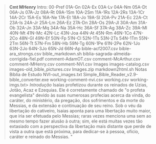 
> **Cmt MHenry** Intro: 00-Pref 01A-Gn 02A-Ex 03A-Lv 04A-Nm 05A-Dt 06A-Js 07A-Jz 08A-Rt 09A-1Sm 10A-2Sm 11A-1Rs 12A-2Rs 13A-1Cr 14A-2Cr 15A-Es 16A-Ne 17A-Et 18A-Jo 19A-Sl 20A-Pv 21A-Ec 22A-Ct 23A-Is 24A-Jr 25A-Lm 26A-Ez 27A-Dn 28A-Os 29A-Jl 30A-Am 31A-Ob 32A-Jn 33A-Mq 34A-Na 35A-Hc 36A-Sf 37A-Ag 38A-Zc 39A-Ml 40N-Mt 41N-Mc 42N-Lc 43N-Joa 44N-At 45N-Rm 46N-1Co 47N-2Co 48N-Gl 49N-Ef 50N-Fp 51N-Cl 52N-1Ts 53N-2Ts 54N-1Tm 55N-2Tm 56N-Tt 57N-Fm 58N-Hb 59N-Tg 60N-1Pe 61N-2Pe 62N-1Jo 63N-2Jo 64N-3Jo 65N-Jd 66N-Ap bible-acf2007.csv bible-ara_strongs.csv bible_markdown.sh biblia-sagrada-almeida-corrigida-fiel.pdf comment-AdamOT.csv comment-McArthur.csv comment-MHenry.csv comment-NVI.csv Images images-catalog.csv images-old_bible_pictures.csv Images.zip markdown2html.sh Notas Bíblia de Estudo NVI-out_images.txt Simple_Bible_Reader_v2.9-bible_converter.exe working-comment-nvi.csv working.csv working-imgs.txt> *Introdução* Isaías profetizou durante os reinados de Uzias, Jotão, Acaz e Ezequias. Ele é corretamente chamado de "o profeta evangelista" devido às suas numerosas profecias acerca da vinda, do caráter, do ministério, da pregação, dos sofrimentos e da morte do Messias, e da extensão e continuação de seu reino. Sob o véu da libertação do cativeiro, Isaias aponta para uma libertação muito maior, que iria ser efetuada pelo Messias; raras vezes menciona uma sem ao mesmo tempo fazer alusão à outra; sim, ele está muitas vezes tão extasiado com a perspectiva da libertação mais distante que perde de vista a outra que está próxima, para dedicar-se à pessoa, ofício, caráter e reinado do Messias. "